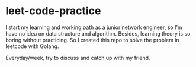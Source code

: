 # leet-code-practice
I start my learning and working path as a junior network engineer, so I'm have no idea on data structure and algorithm.
Besides, learning theory is so boring without practicing. So I created this repo to solve the problem in leetcode with Golang.


Everyday/week, try to discuss and catch up with my friend. 
